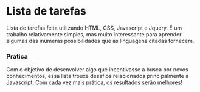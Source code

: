 # Lista de tarefas
Lista de tarefas feita utilizando HTML, CSS, Javascript e Jquery. É um trabalho relativamente simples, mas muito interessante para aprender algumas das inúmeras possibilidades que as linguagens citadas fornecem.

### Prática
Com o objetivo de desenvolver algo que incentivasse a busca por novos conhecimentos, essa lista trouxe desafios relacionados principalmente a Javascript. Com cada vez mais prática, os resultados serão melhores! 
